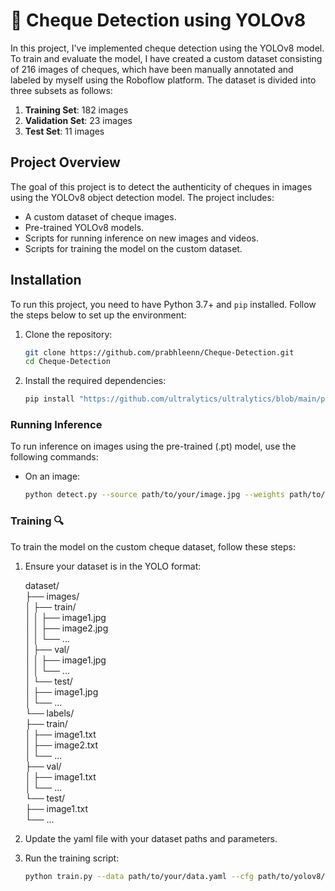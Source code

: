 # 📁 Cheque Detection using YOLOv8

In this project, I've implemented cheque detection using the YOLOv8 model. To train and evaluate the model, I have created a custom dataset consisting of 216 images of cheques, which have been manually annotated and labeled by myself using the Roboflow platform. The dataset is divided into three subsets as follows:
1. **Training Set**: 182 images
2. **Validation Set**: 23 images
3. **Test Set**: 11 images

## Project Overview
The goal of this project is to detect the authenticity of cheques in images using the YOLOv8 object detection model. The project includes:
- A custom dataset of cheque images.
- Pre-trained YOLOv8 models.
- Scripts for running inference on new images and videos.
- Scripts for training the model on the custom dataset.

## Installation
To run this project, you need to have Python 3.7+ and `pip` installed. Follow the steps below to set up the environment:

1. Clone the repository:
    ```sh
    git clone https://github.com/prabhleenn/Cheque-Detection.git
    cd Cheque-Detection
    ```


2. Install the required dependencies:
    ```sh
    pip install "https://github.com/ultralytics/ultralytics/blob/main/pyproject.toml"
    ```
    
### Running Inference
To run inference on images using the pre-trained (.pt) model, use the following commands:

- On an image:
    ```sh
    python detect.py --source path/to/your/image.jpg --weights path/to/yolov8/weights.pt
    ```

### Training 🔍
To train the model on the custom cheque dataset, follow these steps:

1. Ensure your dataset is in the YOLO format:

      dataset/                          <br>
    ├── images/                         <br>
    │   ├── train/                      <br>
    │   │   ├── image1.jpg              <br>
    │   │   ├── image2.jpg              <br>
    │   │   └── ...                     <br>
    │   ├── val/                        <br>
    │   │   ├── image1.jpg              <br>
    │   │   └── ...                     <br>
    │   └── test/                       <br>
    │       ├── image1.jpg              <br>
    │       └── ...                     <br>
    └── labels/                         <br>
        ├── train/                      <br>
        │   ├── image1.txt              <br>
        │   ├── image2.txt              <br>
        │   └── ...                     <br>
        ├── val/                        <br>
        │   ├── image1.txt              <br>
        │   └── ...                     <br>
        └── test/                       <br>
            ├── image1.txt              <br>
            └── ...                     <br>

2. Update the yaml file with your dataset paths and parameters.
3. Run the training script:
    ```sh
    python train.py --data path/to/your/data.yaml --cfg path/to/yolov8/config.yaml --weights path/to/yolov8/weights.pt
    ```
    
